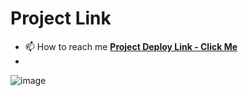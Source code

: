 # Project Link


- 📫 How to reach me  [**Project Deploy Link - Click Me**](https://docs-beta-pied.vercel.app)
- 
![image](https://github.com/Piyush289kumar/docs/assets/94155141/d35eddf9-c479-47d5-a448-9dc683393fe4)

